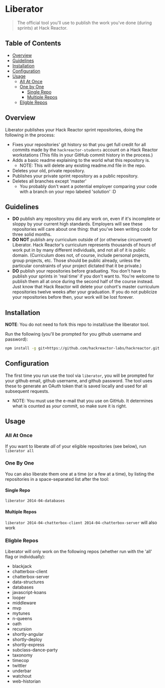 # Liberator

> The official tool you'll use to publish the work you've done (during sprints) at Hack Reactor.

## Table of Contents

- [Overview](#overview)
- [Guidelines](#guidelines)
- [Installation](#installation)
- [Configuration](#configuration)
- [Usage](#usage)
  - [All At Once](#all-at-once)
  - [One by One](#one-by-one)
    - [Single Repo](#single-repo)
    - [Multiple Repos](#multiple-repos)
  - [Eligble Repos](#eligble-repos)

## Overview

Liberator publishes your Hack Reactor sprint repositories, doing the following in the process:
- Fixes your repositories' git history so that you get full credit for all commits made by the `hackreactor-students` account on a Hack Reactor workstations (This fills in your GitHub commit history in the process.)
- Adds a basic readme explaining to the world what this repository is.
  - NOTE: This will delete any existing readme.md file in the repo.
- Deletes your old, private repository.
- Publishes your private sprint repository as a public repository.
- Deletes all branches except 'master' 
  - You probably don't want a potential employer comparing your code with a branch on your repo labeled 'solution' :D

## Guidelines

- **DO** publish any repository you did any work on, even if it's incomplete or
  sloppy by your current high standards. Employers will see these repositories
  will care about one thing: that you've been writing code for three solid
  months.
- **DO NOT** publish any curriculum outside of (or otherwise circumvent)
  Liberator. Hack Reactor's curriculum represents thousands of hours of work put in by many different individuals, and not all of it is public domain.
  (Curriculum does not, of course, include personal projects, group projects,
  etc. Those should be public already, unless the particular constraints of your project dictated that it be private.)
- **DO** publish your repositories before graduating. You don't have to publish your sprints in 'real time' if you don't want to. You're welcome to publish them all at once during the second half of the course instead. Just know that Hack Reactor will delete your cohort's
  master curriculum repositories twelve weeks after your graduation. If you do
  not publicize your repositories before then, your work will be lost forever.

## Installation

__NOTE__: You do not need to fork this repo to install/use the liberator tool.

Run the following (you'll be prompted for you github username and password):

  ```sh
  npm install -g git+https://github.com/hackreactor-labs/hackreactor.git
  ```

## Configuration

The first time you run use the tool via `liberator`, you will be prompted for your github email, github username, and github password. The tool uses these to generate an OAuth token that is saved locally and used for all subsequent requests.
  - NOTE: You must use the e-mail that you use on GitHub. It determines what is counted as _your_ commit, so make sure it is right.

## Usage

### All At Once

If you want to liberate _all_ of your eligible repositories (see below), run `liberator all`

### One By One

You can also liberate them one at a time (or a few at a time), by listing the repositories in a space-separated list after the tool:

#### Single Repo

`liberator 2014-04-databases`

#### Multiple Repos

`liberator 2014-04-chatterbox-client 2014-04-chatterbox-server` will also work

### Eligble Repos

Liberator will only work on the following repos (whether run with the 'all' flag or individually):
- blackjack
- chatterbox-client
- chatterbox-server
- data-structures
- databases
- javascript-koans
- looper
- middleware
- mvp
- mytunes
- n-queens
- oath
- recursion
- shortly-angular
- shortly-deploy
- shortly-express
- subclass-dance-party
- taxonomy
- timecop
- twittler
- underbar
- watchout
- web-historian
